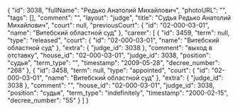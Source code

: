 {
    "id": 3038,
    "fullName": "Редько Анатолий Михайлович",
    "photoURL": "",
    "tags": [],
    "comment": "",
    "layout": "judge",
    "title": "Судья Редько Анатолий Михайлович",
    "court": null,
    "previousCourt": {
        "id": "02-000-03-01",
        "name": "Витебский областной суд"
    },
    "career": [
        {
            "id": 3459,
            "term": null,
            "type": "released",
            "court": {
                "id": "02-000-03-01",
                "name": "Витебский областной суд"
            },
            "extra": {
                "judge_id": 3038
            },
            "comment": "выход в отставку",
            "house_id": "02-000-03-01",
            "judge_id": 3038,
            "position": "судья",
            "term_type": "",
            "timestamp": "2009-05-28",
            "decree_number": "268"
        },
        {
            "id": 3458,
            "term": null,
            "type": "appointed",
            "court": {
                "id": "02-000-03-01",
                "name": "Витебский областной суд"
            },
            "extra": {
                "judge_id": 3038
            },
            "comment": "",
            "house_id": "02-000-03-01",
            "judge_id": 3038,
            "position": "судья",
            "term_type": "indefinitely",
            "timestamp": "2000-02-15",
            "decree_number": "55"
        }
    ]
}